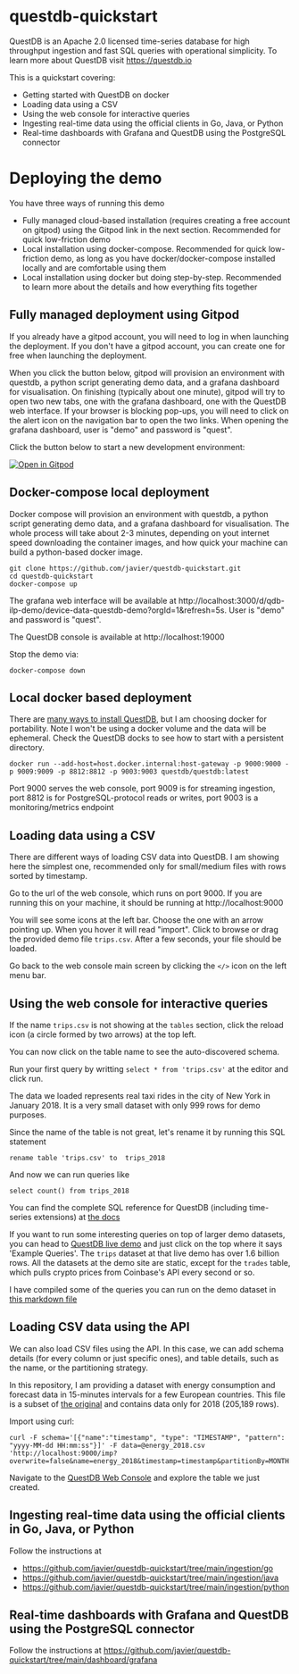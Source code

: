 # questdb-quickstart

QuestDB is an Apache 2.0 licensed time-series database for high throughput ingestion and fast SQL queries with operational simplicity. To learn more about QuestDB visit https://questdb.io

 This is a quickstart covering:

* Getting started with QuestDB on docker
* Loading data using a CSV
* Using the web console for interactive queries
* Ingesting real-time data using the official clients in Go, Java, or Python
* Real-time dashboards with Grafana and QuestDB using the PostgreSQL connector

# Deploying the demo

You have three ways of running this demo

* Fully managed cloud-based installation (requires creating a free account on gitpod) using the Gitpod link in the next section. Recommended for quick low-friction demo
* Local installation using docker-compose. Recommended for quick low-friction demo, as long as you have docker/docker-compose installed locally and are comfortable using them
* Local installation using docker but doing step-by-step. Recommended to learn more about the details and how everything fits together

## Fully managed deployment using Gitpod

If you already have a gitpod account, you will need to log in when launching the deployment. If you don't have a gitpod
account, you can create one for free when launching the deployment.

When you click the button below, gitpod will provision an environment with questdb, a python script generating demo data,
and a grafana dashboard for visualisation. On finishing (typically about one minute), gitpod will try to open two new
tabs, one with the grafana dashboard, one with the QuestDB web interface. If your browser is blocking pop-ups, you will
need to click on the alert icon on the navigation bar to open the two links. When opening the grafana dashboard,
user is "demo" and password is "quest".

Click the button below to start a new development environment:

[![Open in Gitpod](https://gitpod.io/button/open-in-gitpod.svg)](https://gitpod.io/#https://github.com/javier/questdb-quickstart)

## Docker-compose local deployment

Docker compose will provision an environment with questdb, a python script generating demo data,
and a grafana dashboard for visualisation. The whole process will take about 2-3 minutes, depending on yout internet speed
downloading the container images, and how quick your machine can build a python-based docker image.

```
git clone https://github.com/javier/questdb-quickstart.git
cd questdb-quickstart
docker-compose up
```

The grafana web interface will be available at http://localhost:3000/d/qdb-ilp-demo/device-data-questdb-demo?orgId=1&refresh=5s.
User is "demo" and password is "quest".

The QuestDB console is available at http://localhost:19000

Stop the demo via:

```
docker-compose down
```

## Local docker based deployment

There are [many ways to install QuestDB](https://questdb.io/docs/get-started/docker/), but I am choosing docker for portability. Note I won't be using a docker volume and the data will be ephemeral. Check the QuestDB docks to see how to start with a persistent directory.

```docker run --add-host=host.docker.internal:host-gateway -p 9000:9000 -p 9009:9009 -p 8812:8812 -p 9003:9003 questdb/questdb:latest```

Port 9000 serves the web console, port 9009 is for streaming ingestion, port 8812 is for PostgreSQL-protocol reads or writes, port 9003 is a monitoring/metrics endpoint

## Loading data using a CSV

There are different ways of loading CSV data into QuestDB. I am showing here the simplest one, recommended only for small/medium files with rows sorted by timestamp.

Go to the url of the web console, which runs on port 9000. If you are running this on your machine, it should be running at http://localhost:9000

You will see some icons at the left bar. Choose the one with an arrow pointing up. When you hover it will read "import". Click to browse or drag the provided demo file `trips.csv`. After a few seconds, your file should be loaded.

Go back to the web console main screen by clicking the `</>` icon on the left menu bar.


## Using the web console for interactive queries

If the name `trips.csv` is not showing at the `tables` section, click the reload icon (a circle formed by two arrows) at the top left.

You can now click on the table name to see the auto-discovered schema.

Run your first query by writting `select * from 'trips.csv'` at the editor and click run.

The data we loaded represents real taxi rides in the city of New York in January 2018. It is a very small dataset with only 999 rows for demo purposes.

Since the name of the table is not great, let's rename it by running this SQL statement

`rename table 'trips.csv' to  trips_2018`

And now we can run queries like

`select count() from trips_2018`

You can find the complete SQL reference for QuestDB (including time-series extensions) at [the docs](https://questdb.io/docs/concept/sql-execution-order/)

If you want to run some interesting queries on top of larger demo datasets, you can head to [QuestDB live demo](https://demo.questdb.io/) and just click on the top where it says 'Example Queries'. The `trips` dataset at that live demo has over 1.6 billion rows. All the datasets at the demo site are static, except for the `trades` table, which pulls crypto prices from Coinbase's API every second or so.

I have compiled some of the queries you can run on the demo dataset in [this markdown file](./demo_queries.md)

## Loading CSV data using the API

We can also load CSV files using the API. In this case, we can add schema details (for every column or just specific ones),
and table details, such as the name, or the partitioning strategy.

In this repository, I am providing a dataset with energy consumption and forecast data in 15-minutes intervals for a few
European countries. This file is a subset of [the original](https://data.open-power-system-data.org/time_series/2020-10-06)
and contains data only for 2018 (205,189 rows).

Import using curl:

```
curl -F schema='[{"name":"timestamp", "type": "TIMESTAMP", "pattern": "yyyy-MM-dd HH:mm:ss"}]' -F data=@energy_2018.csv 'http://localhost:9000/imp?overwrite=false&name=energy_2018&timestamp=timestamp&partitionBy=MONTH'
```

Navigate to the [QuestDB Web Console](http://localhost:9000) and explore the table we just created.

## Ingesting real-time data using the official clients in Go, Java, or Python

Follow the instructions at
* https://github.com/javier/questdb-quickstart/tree/main/ingestion/go
* https://github.com/javier/questdb-quickstart/tree/main/ingestion/java
* https://github.com/javier/questdb-quickstart/tree/main/ingestion/python

## Real-time dashboards with Grafana and QuestDB using the PostgreSQL connector

Follow the instructions at https://github.com/javier/questdb-quickstart/tree/main/dashboard/grafana

